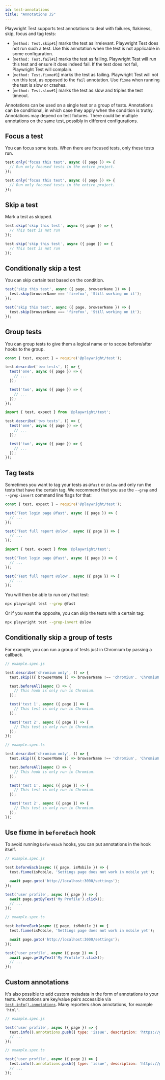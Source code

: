 ```yaml
---
id: test-annotations
title: "Annotations JS"
---
```


Playwright Test supports test annotations to deal with failures, flakiness, skip, focus and tag tests:
- [`method: Test.skip#1`] marks the test as irrelevant. Playwright Test does not run such a test. Use this annotation when the test is not applicable in some configuration.
- [`method: Test.fail#1`] marks the test as failing. Playwright Test will run this test and ensure it does indeed fail. If the test does not fail, Playwright Test will complain.
- [`method: Test.fixme#1`] marks the test as failing. Playwright Test will not run this test, as opposed to the `fail` annotation. Use `fixme` when running the test is slow or crashes.
- [`method: Test.slow#1`] marks the test as slow and triples the test timeout.

Annotations can be used on a single test or a group of tests. Annotations can be conditional, in which case they apply when the condition is truthy. Annotations may depend on test fixtures. There could be multiple annotations on the same test, possibly in different configurations.

## Focus a test

You can focus some tests. When there are focused tests, only these tests run.

```js tab=js-js
test.only('focus this test', async ({ page }) => {
  // Run only focused tests in the entire project.
});
```

```js tab=js-ts
test.only('focus this test', async ({ page }) => {
  // Run only focused tests in the entire project.
});
```

## Skip a test

Mark a test as skipped.

```js tab=js-js
test.skip('skip this test', async ({ page }) => {
  // This test is not run
});
```

```js tab=js-ts
test.skip('skip this test', async ({ page }) => {
  // This test is not run
});
```

## Conditionally skip a test

You can skip certain test based on the condition.

```js tab=js-js
test('skip this test', async ({ page, browserName }) => {
  test.skip(browserName === 'firefox', 'Still working on it');
});
```

```js tab=js-ts
test('skip this test', async ({ page, browserName }) => {
  test.skip(browserName === 'firefox', 'Still working on it');
});
```

## Group tests

You can group tests to give them a logical name or to scope before/after hooks to the group.

```js tab=js-js
const { test, expect } = require('@playwright/test');

test.describe('two tests', () => {
  test('one', async ({ page }) => {
    // ...
  });

  test('two', async ({ page }) => {
    // ...
  });
});
```

```js tab=js-ts
import { test, expect } from '@playwright/test';

test.describe('two tests', () => {
  test('one', async ({ page }) => {
    // ...
  });

  test('two', async ({ page }) => {
    // ...
  });
});
```

## Tag tests

Sometimes you want to tag your tests as `@fast` or `@slow` and only run the tests that have the certain tag. We recommend that you use the `--grep` and `--grep-invert` command line flags for that:

```js tab=js-js
const { test, expect } = require('@playwright/test');

test('Test login page @fast', async ({ page }) => {
  // ...
});

test('Test full report @slow', async ({ page }) => {
  // ...
});
```

```js tab=js-ts
import { test, expect } from '@playwright/test';

test('Test login page @fast', async ({ page }) => {
  // ...
});

test('Test full report @slow', async ({ page }) => {
  // ...
});
```

You will then be able to run only that test:

```bash
npx playwright test --grep @fast
```

Or if you want the opposite, you can skip the tests with a certain tag:

```bash
npx playwright test --grep-invert @slow
```

## Conditionally skip a group of tests

For example, you can run a group of tests just in Chromium by passing a callback.

```js tab=js-js
// example.spec.js

test.describe('chromium only', () => {
  test.skip(({ browserName }) => browserName !== 'chromium', 'Chromium only!');

  test.beforeAll(async () => {
    // This hook is only run in Chromium.
  });

  test('test 1', async ({ page }) => {
    // This test is only run in Chromium.
  });

  test('test 2', async ({ page }) => {
    // This test is only run in Chromium.
  });
});
```

```js tab=js-ts
// example.spec.ts

test.describe('chromium only', () => {
  test.skip(({ browserName }) => browserName !== 'chromium', 'Chromium only!');

  test.beforeAll(async () => {
    // This hook is only run in Chromium.
  });

  test('test 1', async ({ page }) => {
    // This test is only run in Chromium.
  });

  test('test 2', async ({ page }) => {
    // This test is only run in Chromium.
  });
});
```

## Use fixme in `beforeEach` hook

To avoid running `beforeEach` hooks, you can put annotations in the hook itself.

```js tab=js-js
// example.spec.js

test.beforeEach(async ({ page, isMobile }) => {
  test.fixme(isMobile, 'Settings page does not work in mobile yet');

  await page.goto('http://localhost:3000/settings');
});

test('user profile', async ({ page }) => {
  await page.getByText('My Profile').click();
  // ...
});
```

```js tab=js-ts
// example.spec.ts

test.beforeEach(async ({ page, isMobile }) => {
  test.fixme(isMobile, 'Settings page does not work in mobile yet');

  await page.goto('http://localhost:3000/settings');
});

test('user profile', async ({ page }) => {
  await page.getByText('My Profile').click();
  // ...
});
```

## Custom annotations

It's also possible to add custom metadata in the form of annotations to your tests. Annotations are key/value pairs accessible via [`test.info().annotations`](./api/class-testinfo#test-info-annotations). Many reporters show annotations, for example `'html'`.

```js tab=js-js
// example.spec.js

test('user profile', async ({ page }) => {
  test.info().annotations.push({ type: 'issue', description: 'https://github.com/microsoft/playwright/issues/<some-issue>' });
  // ...
});
```

```js tab=js-ts
// example.spec.ts

test('user profile', async ({ page }) => {
  test.info().annotations.push({ type: 'issue', description: 'https://github.com/microsoft/playwright/issues/<some-issue>' });
  // ...
});
```
